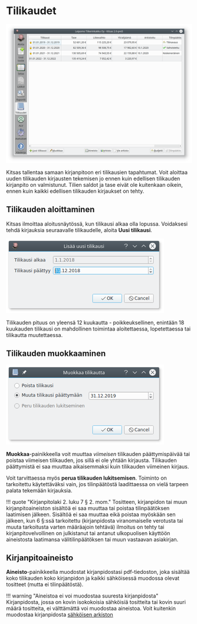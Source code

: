 # Tilikaudet

![](tilikaudet.png)

Kitsas tallentaa samaan kirjanpitoon eri tilikausien tapahtumat. Voit aloittaa uuden tilikauden kirjausten tekemisen jo ennen kuin edellisen tilikauden kirjanpito on valmistunut. Tilien saldot ja tase eivät ole kuitenkaan oikein, ennen kuin kaikki edellisen tilikauden kirjaukset on tehty.

## Tilikauden aloittaminen

Kitsas ilmoittaa aloitusnäytössä, kun tilikausi alkaa olla lopussa. Voidaksesi tehdä kirjauksia seuraavalle tilikaudelle, aloita **Uusi tilikausi**.

![](uusi.png)

Tilikauden pituus on yleensä 12 kuukautta - poikkeuksellinen, enintään 18 kuukauden tilikausi on mahdollinen toimintaa aloitettaessa, lopetettaessa tai tilikautta muutettaessa.

## Tilikauden muokkaaminen

![](muokkaa.png)

**Muokkaa**-painikkeella voit muuttaa _viimeisen_ tilikauden päättymispäivää tai poistaa viimeisen tilikauden, jos sillä ei ole yhtään kirjausta. Tilikauden päättymistä ei saa muuttaa aikaisemmaksi kuin tilikauden viimeinen kirjaus.

Voit tarvittaessa myös **perua tilikauden lukitsemisen**. Toiminto on tarkoitettu käytettäväksi vain, jos tilinpäätöstä laadittaessa on vielä tarpeen palata tekemään kirjauksia.

!!! quote "Kirjanpitolaki 2. luku 7 § 2. mom."
    Tositteen, kirjanpidon tai muun kirjanpitoaineiston sisältöä ei saa muuttaa tai poistaa tilinpäätöksen laatimisen jälkeen. Sisältöä ei saa muuttaa eikä poistaa myöskään sen jälkeen, kun 6 §:ssä tarkoitettu (kirjanpidosta viranomaiselle verotusta tai muuta tarkoitusta varten määräajoin tehtävä) ilmoitus on tehty tai kirjanpitovelvollinen on julkistanut tai antanut ulkopuolisen käyttöön aineistosta laatimansa välitilinpäätöksen tai muun vastaavan asiakirjan.

## Kirjanpitoaineisto

**Aineisto**-painikkeella muodostat kirjanpidostasi pdf-tiedoston, joka sisältää koko tilikauden koko kirjanpidon ja kaikki sähköisessä muodossa olevat tositteet (mutta ei tilinpäätöstä).

!!! warning "Aineistoa ei voi muodostaa suuresta kirjanpidosta"
    Kirjanpidosta, jossa on kovin isokokoisia sähköisiä tositteita tai kovin suuri määrä tositteita, ei välttämättä voi muodostaa aineistoa. Voit kuitenkin muodostaa kirjanpidosta [sähköisen arkiston](arkisto/)

